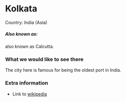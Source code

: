 # Kolkata

Country: India (Asia)

##### Also known as:

 also known as Calcutta.

### What we would like to see there

The city here is famous for being the oldest port in India.

### Extra information

- Link to [wikipedia](https://en.wikipedia.org/wiki/Kolkata)

